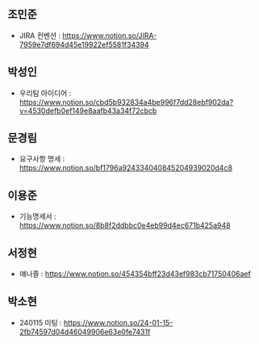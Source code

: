 ## 조민준
- JIRA 컨벤션 : https://www.notion.so/JIRA-7959e7df694d45e19922ef5581f34394


## 박성인
- 우리팀 아이디어 : https://www.notion.so/cbd5b932834a4be996f7dd28ebf902da?v=4530defb0ef149e8aafb43a34f72cbcb


## 문경림
- 요구사항 명세 : https://www.notion.so/bf1796a924334040845204939020d4c8


## 이용준
- 기능명세서 : https://www.notion.so/8b8f2ddbbc0e4eb99d4ec671b425a948

## 서정현
- 얘나졸 :  https://www.notion.so/454354bff23d43ef983cb71750406aef

## 박소현
- 240115 미팅 : https://www.notion.so/24-01-15-2fb74597d04d46049906e63e0fe7431f
